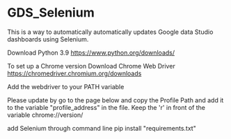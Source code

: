 # GDS_Selenium

This is a way to automatically automatically updates Google data Studio dashboards using Selenium.

Download Python 3.9
https://www.python.org/downloads/

To set up a Chrome version
Download Chrome Web Driver
https://chromedriver.chromium.org/downloads

Add the webdriver to your PATH variable

Please update by go to the page below and copy the Profile Path and add it to the variable "profile_address" in the file. Keep the 'r' in front of the variable
chrome://version/

add Selenium through command line pip install "requirements.txt"
